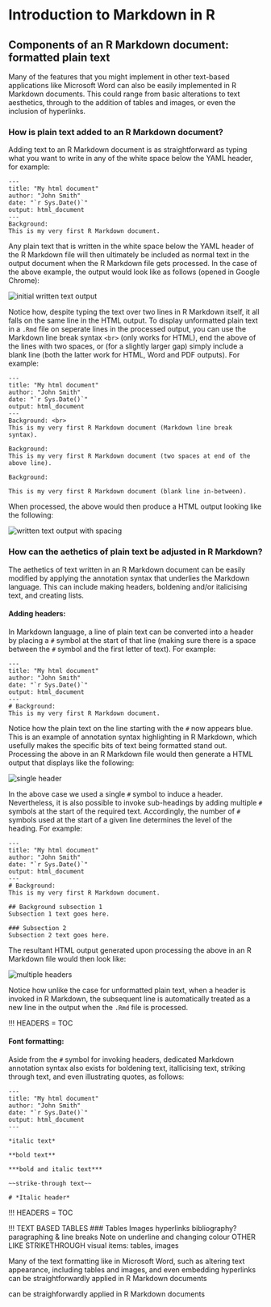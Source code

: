 # Introduction to Markdown in R

## Components of an R Markdown document: formatted plain text

Many of the features that you might implement in other text-based applications like Microsoft Word can also be easily implemented in R Markdown documents. This could range from basic alterations to text aesthetics, through to the addition of tables and images, or even the inclusion of hyperlinks.

### How is plain text added to an R Markdown document?

Adding text to an R Markdown document is as straightforward as typing what you want to write in any of the white space below the YAML header, for example:

```rmarkdown
---
title: "My html document"
author: "John Smith"
date: "`r Sys.Date()`"
output: html_document
---
Background:
This is my very first R Markdown document.
```

Any plain text that is written in the white space below the YAML header of the R Markdown file will then ultimately be included as normal text in the output document when the R Markdown file gets processed. In the case of the above example, the output would look like as follows (opened in Google Chrome):

![initial written text output]()

Notice how, despite typing the text over two lines in R Markdown itself, it all falls on the same line in the HTML output. To display unformatted plain text in a `.Rmd` file on seperate lines in the processed output, you can use the Markdown line break syntax `<br>` (only works for HTML), end the above of the lines with two spaces, or (for a slightly larger gap) simply include a blank line (both the latter work for HTML, Word and PDF outputs). For example: 

```rmarkdown
---
title: "My html document"
author: "John Smith"
date: "`r Sys.Date()`"
output: html_document
---
Background: <br>
This is my very first R Markdown document (Markdown line break syntax).

Background:  
This is my very first R Markdown document (two spaces at end of the above line).

Background:

This is my very first R Markdown document (blank line in-between).

```

When processed, the above would then produce a HTML output looking like the following:

![written text output with spacing]()

### How can the aethetics of plain text be adjusted in R Markdown?

The aethetics of text written in an R Markdown document can be easily modified by applying the annotation syntax that underlies the Markdown language. This can include making headers, boldening and/or italicising text, and creating lists.

#### Adding headers:
In Markdown language, a line of plain text can be converted into a header by placing a `#` symbol at the start of that line (making sure there is a space between the `#` symbol and the first letter of text). For example: 

```rmarkdown
---
title: "My html document"
author: "John Smith"
date: "`r Sys.Date()`"
output: html_document
---
# Background:
This is my very first R Markdown document.
```

Notice how the plain text on the line starting with the `#` now appears blue. This is an example of annotation syntax highlighting in R Markdown, which usefully makes the specific bits of text being formatted stand out. Processing the above in an R Markdown file would then generate a HTML output that displays like the following:

![single header]()

In the above case we used a single `#` symbol to induce a header. Nevertheless, it is also possible to invoke sub-headings by adding multiple `#` symbols at the start of the required text. Accordingly, the number of `#` symbols used at the start of a given line determines the level of the heading. For example:

```rmarkdown
---
title: "My html document"
author: "John Smith"
date: "`r Sys.Date()`"
output: html_document
---
# Background:
This is my very first R Markdown document.

## Background subsection 1
Subsection 1 text goes here.

### Subsection 2
Subsection 2 text goes here.
```

The resultant HTML output generated upon processing the above in an R Markdown file would then look like:

![multiple headers]()

Notice how unlike the case for unformatted plain text, when a header is invoked in R Markdown, the subsequent line is automatically treated as a new line in the output when the `.Rmd` file is processed.

!!! HEADERS = TOC

#### Font formatting:
Aside from the `#` symbol for invoking headers, dedicated Markdown annotation syntax also exists for boldening text, itallicising text, striking through text, and even illustrating quotes, as follows:

```rmarkdown
---
title: "My html document"
author: "John Smith"
date: "`r Sys.Date()`"
output: html_document
---

*italic text*

**bold text**

***bold and italic text***

~~strike-through text~~

# *Italic header*

```


!!! HEADERS = TOC

!!! TEXT BASED TABLES ###
Tables
Images
hyperlinks
bibliography?
paragraphing & line breaks
Note on underline and changing colour
OTHER LIKE STRIKETHROUGH
visual items: tables, images


Many of the text formatting like in Microsoft Word, such as altering text appearance, including tables and images, and even embedding hyperlinks can be straightforwardly applied in R Markdown documents

can be straighforwardly applied in R Markdown documents
